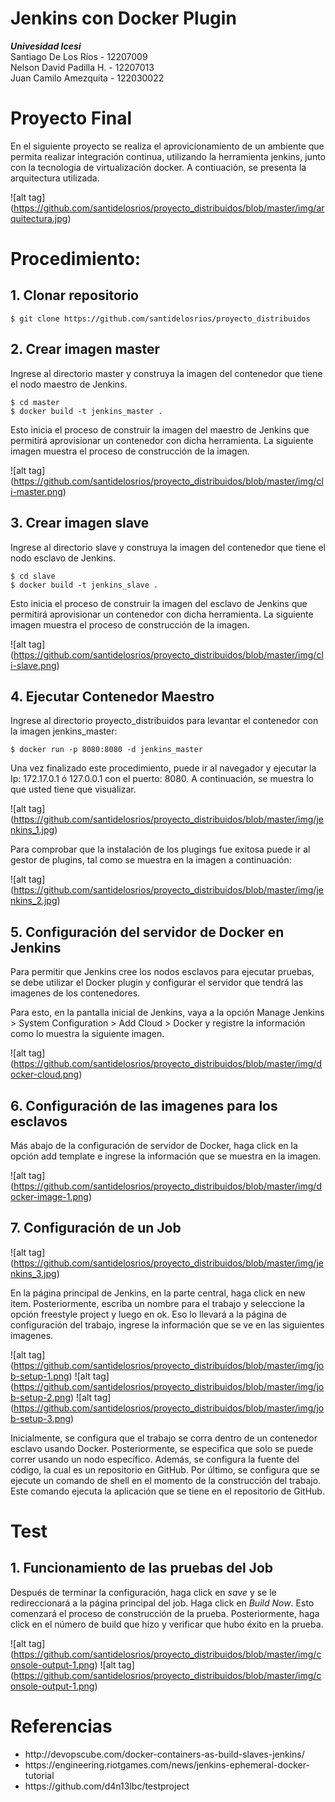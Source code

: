 # Jenkins con Docker Plugin
<b><i>Univesidad Icesi</i></b><br>
Santiago De Los Ríos - 12207009<br>
Nelson David Padilla H. - 12207013</br>
Juan Camilo Amezquita - 122030022
# Proyecto Final
En el siguiente proyecto se realiza el aprovicionamiento de un ambiente que permita realizar integración continua, utilizando la herramienta jenkins, junto con la tecnologia de virtualización docker. A contiuación, se presenta la arquitectura utilizada.

![alt tag] (https://github.com/santidelosrios/proyecto_distribuidos/blob/master/img/arquitectura.jpg)

# Procedimiento:
## 1. Clonar repositorio
```
$ git clone https://github.com/santidelosrios/proyecto_distribuidos
```
## 2. Crear imagen master
Ingrese al directorio master y construya la imagen del contenedor que tiene el nodo maestro de Jenkins.
```
$ cd master
$ docker build -t jenkins_master .
```
Esto inicia el proceso de construir la imagen del maestro de Jenkins que permitirá aprovisionar un contenedor con dicha herramienta. La siguiente imagen muestra el proceso de construcción de la imagen.

![alt tag] (https://github.com/santidelosrios/proyecto_distribuidos/blob/master/img/cli-master.png)

## 3. Crear imagen slave

Ingrese al directorio slave y construya la imagen del contenedor que tiene el nodo esclavo de Jenkins.
```
$ cd slave
$ docker build -t jenkins_slave .
```
Esto inicia el proceso de construir la imagen del esclavo de Jenkins que permitirá aprovisionar un contenedor con dicha herramienta. La siguiente imagen muestra el proceso de construcción de la imagen.

![alt tag] (https://github.com/santidelosrios/proyecto_distribuidos/blob/master/img/cli-slave.png)

## 4. Ejecutar Contenedor Maestro
Ingrese al directorio proyecto_distribuidos para levantar el contenedor con la imagen jenkins_master:
```
$ docker run -p 8080:8080 -d jenkins_master
```
Una vez finalizado este procedimiento, puede ir al navegador y ejecutar la Ip: 172.17.0.1 ó 127.0.0.1 con el puerto: 8080. A continuación, se muestra lo que usted tiene que visualizar.

![alt tag] (https://github.com/santidelosrios/proyecto_distribuidos/blob/master/img/jenkins_1.jpg)

Para comprobar que la instalación de los plugings fue exitosa puede ir al gestor de plugins, tal como se muestra en la imagen a continuación:

![alt tag] (https://github.com/santidelosrios/proyecto_distribuidos/blob/master/img/jenkins_2.jpg)

## 5. Configuración del servidor de Docker en Jenkins
Para permitir que Jenkins cree los nodos esclavos para ejecutar pruebas, se debe utilizar el Docker plugin y configurar el servidor que tendrá las imagenes de los contenedores.

Para esto, en la pantalla inicial de Jenkins, vaya a la opción Manage Jenkins > System Configuration > Add Cloud > Docker y registre la información como lo muestra la siguiente imagen.

![alt tag] (https://github.com/santidelosrios/proyecto_distribuidos/blob/master/img/docker-cloud.png)

## 6. Configuración de las imagenes para los esclavos
Más abajo de la configuración de servidor de Docker, haga click en la opción add template e ingrese la información que se muestra en la imagen.

![alt tag] (https://github.com/santidelosrios/proyecto_distribuidos/blob/master/img/docker-image-1.png)

## 7. Configuración de un Job

![alt tag] (https://github.com/santidelosrios/proyecto_distribuidos/blob/master/img/jenkins_3.jpg)

En la página principal de Jenkins, en la parte central, haga click en new item. Posteriormente, escriba un nombre para el trabajo y seleccione la opción freestyle project y luego en ok. Eso lo llevará a la página de configuración del trabajo, ingrese la información que se ve en las siguientes imagenes.

![alt tag] (https://github.com/santidelosrios/proyecto_distribuidos/blob/master/img/job-setup-1.png)
![alt tag] (https://github.com/santidelosrios/proyecto_distribuidos/blob/master/img/job-setup-2.png)
![alt tag] (https://github.com/santidelosrios/proyecto_distribuidos/blob/master/img/job-setup-3.png)

Inicialmente, se configura que el trabajo se corra dentro de un contenedor esclavo usando Docker. Posteriormente, se especifica que solo se puede correr usando un nodo específico. Además, se configura la fuente del código, la cual es un repositorio en GitHub. Por último, se configura que se ejecute un comando de shell en el momento de la construcción del trabajo. Este comando ejecuta la aplicación que se tiene en el repositorio de GitHub.

# Test
## 1. Funcionamiento de las pruebas del Job
Después de terminar la configuración, haga click en <i>save</i> y se le redireccionará a la página principal del job. Haga click en <i>Build Now</i>. Esto comenzará el proceso de construcción de la prueba. Posteriormente, haga click en el número de build que hizo y verificar que hubo éxito en la prueba.

![alt tag] (https://github.com/santidelosrios/proyecto_distribuidos/blob/master/img/console-output-1.png)
![alt tag] (https://github.com/santidelosrios/proyecto_distribuidos/blob/master/img/console-output-1.png)

# Referencias
<ul>
<li>http://devopscube.com/docker-containers-as-build-slaves-jenkins/</li>
<li>https://engineering.riotgames.com/news/jenkins-ephemeral-docker-tutorial</li>
<li>https://github.com/d4n13lbc/testproject</li>
</ul>
